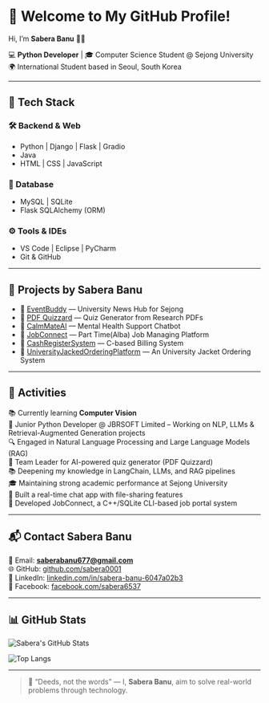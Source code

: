 # 👋 Welcome to My GitHub Profile!

Hi, I’m **Sabera Banu** 👩‍💻  

💻 **Python Developer** | 🎓 Computer Science Student @ Sejong University  
🌍 International Student based in Seoul, South Korea  

---

## 🔧 Tech Stack

### 🛠 Backend & Web
- Python | Django | Flask | Gradio 
- Java 
- HTML | CSS | JavaScript

### 💾 Database
- MySQL | SQLite  
- Flask SQLAlchemy (ORM)

### ⚙️ Tools & IDEs
- VS Code | Eclipse | PyCharm  
- Git & GitHub 

---

## 🚀 Projects by Sabera Banu

- 📰 [EventBuddy](https://github.com/saberabanu0001/EventBuddy) — University News Hub for Sejong  
- 🤖 [PDF Quizzard](https://github.com/saberabanu0001/EduPDF-Quiz-Maker) — Quiz Generator from Research PDFs  
- 💬 [CalmMateAI](https://github.com/saberabanu0001/CalmMateAI) — Mental Health Support Chatbot  
- 💼 [JobConnect](https://github.com/saberabanu0001/JobConnect) — Part Time(Alba) Job Managing Platform  
- 🧾 [CashRegisterSystem](https://github.com/saberabanu0001/CashRegisterSystem) — C-based Billing System  
- 👕 [UniversityJackedOrderingPlatform](https://github.com/saberabanu0001/UniversityJackedOrderingPlatform) — An University Jacket Ordering System  

---

## 📝 Activities

📚 Currently learning **Computer Vision**  
🏢 Junior Python Developer @ JBRSOFT Limited – Working on NLP, LLMs & Retrieval-Augmented Generation projects  
🔍 Engaged in Natural Language Processing and Large Language Models (RAG)  
📌 Team Leader for AI-powered quiz generator (PDF Quizzard)  
📚 Deepening my knowledge in LangChain, LLMs, and RAG pipelines  
🎓 Maintaining strong academic performance at Sejong University  
💬 Built a real-time chat app with file-sharing features  
💼 Developed JobConnect, a C++/SQLite CLI-based job portal system  

---

## 📬 Contact Sabera Banu

📧 Email: **saberabanu677@gmail.com**  
🌐 GitHub: [github.com/sabera0001](https://github.com/sabera0001)  
💼 LinkedIn: [linkedin.com/in/sabera-banu-6047a02b3](https://www.linkedin.com/in/sabera-banu-6047a02b3/)  
📘 Facebook: [facebook.com/sabera6537](https://www.facebook.com/sabera6537)  

---

## 📊 GitHub Stats

![Sabera's GitHub Stats](https://github-readme-stats.vercel.app/api?username=saberabanu0001&show_icons=true&theme=calm)  

![Top Langs](https://github-readme-stats.vercel.app/api/top-langs/?username=saberabanu0001&layout=compact&theme=calm)  

---

> 💬 “Deeds, not the words” — I, **Sabera Banu**, aim to solve real-world problems through technology.
